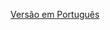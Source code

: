 [Versão em Português](https://github.com/diegomiranda02/juris-graph-insights/blob/main/README-ptBR.md)
